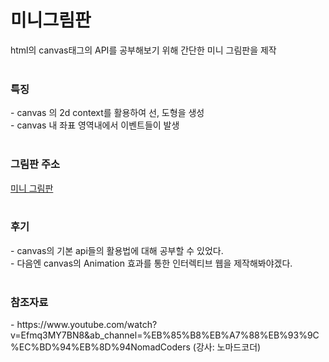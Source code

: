 # 미니그림판
html의 canvas태그의 API를 공부해보기 위해 간단한 미니 그림판을 제작
<br><br>

<h3>특징</h3>
- canvas 의 2d context를 활용하여 선, 도형을 생성<br>
- canvas 내 좌표 영역내에서 이벤트들이 발생
<br><br>

<h3>그림판 주소</h3> 
<a href="https://youngkim90.github.io/paintJS/index.html" target="_blank"> 미니 그림판 </a>
<br><br>

<h3>후기</h3>
- canvas의 기본 api들의 활용법에 대해 공부할 수 있었다.<br>
- 다음엔 canvas의 Animation 효과를 통한 인터렉티브 웹을 제작해봐야겠다.
<br><br>

<h3>참조자료</h3>
- https://www.youtube.com/watch?v=Efmq3MY7BN8&ab_channel=%EB%85%B8%EB%A7%88%EB%93%9C%EC%BD%94%EB%8D%94NomadCoders (강사: 노마드코더)

